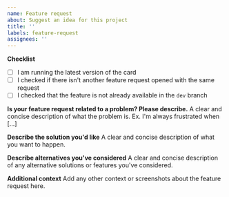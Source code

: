 ```yaml
---
name: Feature request
about: Suggest an idea for this project
title: ''
labels: feature-request
assignees: ''
---
```


**Checklist**

- [ ] I am running the latest version of the card
- [ ] I checked if there isn't another feature request opened with the same request
- [ ] I checked that the feature is not already available in the `dev` branch

**Is your feature request related to a problem? Please describe.**
A clear and concise description of what the problem is. Ex. I'm always frustrated when [...]

**Describe the solution you'd like**
A clear and concise description of what you want to happen.

**Describe alternatives you've considered**
A clear and concise description of any alternative solutions or features you've considered.

**Additional context**
Add any other context or screenshots about the feature request here.
